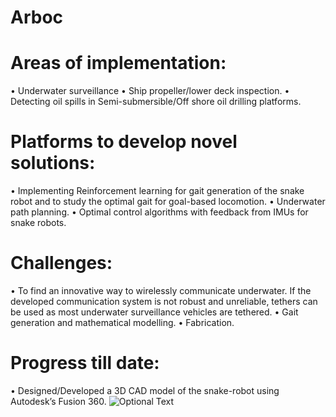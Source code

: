 # Arboc
# Areas of implementation:
  •	Underwater surveillance
  •	Ship propeller/lower deck inspection.
  •	Detecting oil spills in Semi-submersible/Off shore oil drilling platforms. 
# Platforms to develop novel solutions:
  •	Implementing Reinforcement learning for gait generation of the snake robot and to study the optimal gait for goal-based locomotion.
  •	Underwater path planning.
  •	Optimal control algorithms with feedback from IMUs for snake robots.
# Challenges:
  •	To find an innovative way to wirelessly communicate underwater. If the developed communication system is not robust and unreliable,
  tethers can be used as most underwater surveillance vehicles are tethered.
  •	Gait generation and mathematical modelling.
  •	Fabrication.
# Progress till date:
  •	Designed/Developed a 3D CAD model of the snake-robot using Autodesk’s Fusion 360.
  ![Optional Text]( ../Arboc/CADmodel.png )
  
  

